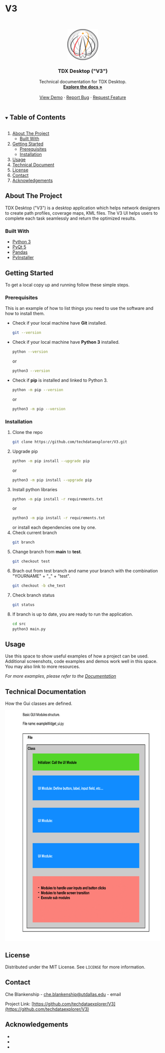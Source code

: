 # V3

<!-- PROJECT SHIELDS -->



<!-- PROJECT LOGO -->
<br />
<p align="center">
  <a href="https://github.com/github_username/repo_name">
    <img src="src/img/sd-icon.png" alt="Logo" width="100" height="100">
  </a>

  <h3 align="center">TDX Desktop ("V3")</h3>

  <p align="center">
    Technical documentation for TDX Desktop.
    <br />
    <a href="https://github.com/github_username/repo_name"><strong>Explore the docs »</strong></a>
    <br />
    <br />
    <a href="https://github.com/github_username/repo_name">View Demo</a>
    ·
    <a href="https://github.com/github_username/repo_name/issues">Report Bug</a>
    ·
    <a href="https://github.com/github_username/repo_name/issues">Request Feature</a>
  </p>
</p>



<!-- TABLE OF CONTENTS -->
<details open="open">
  <summary><h2 style="display: inline-block">Table of Contents</h2></summary>
  <ol>
    <li>
      <a href="#about-the-project">About The Project</a>
      <ul>
        <li><a href="#built-with">Built With</a></li>
      </ul>
    </li>
    <li>
      <a href="#getting-started">Getting Started</a>
      <ul>
        <li><a href="#prerequisites">Prerequisites</a></li>
        <li><a href="#installation">Installation</a></li>
      </ul>
    </li>
    <li><a href="#usage">Usage</a></li>
    <li><a href="#technical-documentation">Technical Document</a></li>
    <li><a href="#license">License</a></li>
    <li><a href="#contact">Contact</a></li>
    <li><a href="#acknowledgements">Acknowledgements</a></li>
  </ol>
</details>



<!-- ABOUT THE PROJECT -->
## About The Project

TDX Desktop ("V3") is a desktop application which helps network designers to create path profiles,
coverage maps, KML files. The V3 UI helps users to complete each task seamlessly and return the
optimized results.


### Built With

* [Python 3](https://www.python.org)
* [PyQt 5](https://pypi.org/project/PyQt5/)
* [Pandas](https://pandas.pydata.org)
* [PyInstaller](http://www.pyinstaller.org)



<!-- GETTING STARTED -->
## Getting Started

To get a local copy up and running follow these simple steps.

### Prerequisites

This is an example of how to list things you need to use the software and how to install them.
* Check if your local machine have <b>Git</b> installed.
  ```sh
  git --version
  ```
* Check if your local machine have <b>Python 3</b> installed.
  ```sh
  python --version
  ```
  or
  ```sh
  python3 --version
  ```
* Check if <b>pip</b> is installed and linked to Python 3.
  ```sh
  python -m pip --version

  ```
  or
  ```sh
  python3 -m pip --version
  ```

### Installation

1. Clone the repo
    ```sh
    git clone https://github.com/techdataexplorer/V3.git
    ```
2. Upgrade pip
    ```sh
    python -m pip install --upgrade pip
    ```
    or
    ```sh
    python3 -m pip install --upgrade pip
    ```
3. Install python libraries
    ```sh
    python -m pip install -r requirements.txt
    ```
    or
    ```sh
    python3 -m pip install -r requirements.txt
    ```
    or install each dependencies one by one.
4. Check current branch
    ```sh
    git branch
    ```
5. Change branch from <b>main</b> to <b>test</b>.
    ```sh
    git checkout test
    ```
6. Brach out from test branch and name your branch with the combination "YOURNAME" + "_" + "test".
    ```sh
    git checkout -b che_test
    ```
7. Check branch status
    ```sh
    git status
    ```
8. If branch is up to date, you are ready to run the application.
    ```sh
    cd src
    python3 main.py
    ```


<!-- USAGE EXAMPLES -->
## Usage

Use this space to show useful examples of how a project can be used. Additional screenshots, code examples and demos work well in this space. You may also link to more resources.

_For more examples, please refer to the [Documentation](https://www.spatialdatalyst.com)_



<!-- TECHNICAL DOCUMENTATION -->
## Technical Documentation

How the Gui classes are defined.

<img src="src/img/class-structure.png" alt="Logo" width="650" height="750">


<!-- LICENSE -->
## License

Distributed under the MIT License. See `LICENSE` for more information.



<!-- CONTACT -->
## Contact

Che Blankenship - [che.blankenship@utdallas.edu](che.blankenship@utdallas.edu) - email

Project Link: [https://github.com/techdataexplorer/V3](https://github.com/techdataexplorer/V3)



<!-- ACKNOWLEDGEMENTS -->
## Acknowledgements

* []()
* []()
* []()
